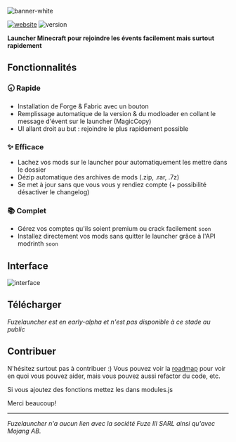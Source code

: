 
![banner-white](https://github.com/rednixfr/fuzelauncher/assets/81446406/aeafd023-c45f-4c77-939a-222e8da1d3dc)

[![website](https://img.shields.io/badge/Site-fuzelauncher.netlify.app-red)](https://fuzelauncher.netlify.app/)
![version](https://img.shields.io/badge/Version-ALPHA-white)

**Launcher Minecraft pour rejoindre les évents facilement mais surtout rapidement**

## Fonctionnalités
### 🕣 Rapide
- Installation de Forge & Fabric avec un bouton
- Remplissage automatique de la version & du modloader en collant le message d'évent sur le launcher (MagicCopy)
- UI allant droit au but : rejoindre le plus rapidement possible 
### ✨ Efficace 
- Lachez vos mods sur le launcher pour automatiquement les mettre dans le dossier
- Dézip automatique des archives de mods (.zip, .rar, .7z)
- Se met à jour sans que vous vous y rendiez compte (+ possibilité désactiver le changelog)
### 📚 Complet
- Gérez vos comptes qu'ils soient premium ou crack facilement `soon`
- Installez directement vos mods sans quitter le launcher grâce à l'API modrinth `soon`
## Interface
![interface](https://github.com/rednixfr/fuzelauncher/assets/81446406/46ac7e68-0e1b-4e91-93f8-a795140bafbf)

## Télécharger
*Fuzelauncher est en early-alpha et n'est pas disponible à ce stade au public*

## Contribuer
N'hésitez surtout pas à contribuer :)
Vous pouvez voir la [roadmap](https://github.com/users/rednixfr/projects/1) pour voir en quoi vous pouvez aider, mais vous pouvez aussi refactor du code, etc.

Si vous ajoutez des fonctions mettez les dans modules.js

Merci beaucoup!

------------

*Fuzelauncher n'a aucun lien avec la société Fuze III SARL ainsi qu'avec Mojang AB.*

